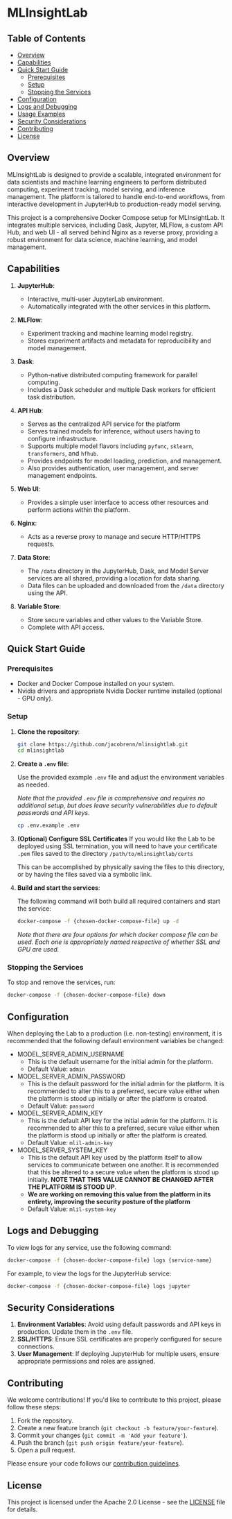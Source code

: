# MLInsightLab

## Table of Contents

- [Overview](#overview)
- [Capabilities](#capabilities)
- [Quick Start Guide](#quick-start-guide)
  - [Prerequisites](#prerequisites)
  - [Setup](#setup)
  - [Stopping the Services](#stopping-the-services)
- [Configuration](#configuration)
- [Logs and Debugging](#logs-and-debugging)
- [Usage Examples](#usage-examples)
- [Security Considerations](#security-considerations)
- [Contributing](#contributing)
- [License](#license)

## Overview

MLInsightLab is designed to provide a scalable, integrated environment for data scientists and machine learning engineers to perform distributed computing, experiment tracking, model serving, and inference management. The platform is tailored to handle end-to-end workflows, from interactive development in JupyterHub to production-ready model serving.

This project is a comprehensive Docker Compose setup for MLInsightLab. It integrates multiple services, including Dask, Jupyter, MLFlow, a custom API Hub, and web UI - all served behind Nginx as a reverse proxy, providing a robust environment for data science, machine learning, and model management.


## Capabilities

1. **JupyterHub**:
   - Interactive, multi-user JupyterLab environment.
   - Automatically integrated with the other services in this platform.

2. **MLFlow**:
   - Experiment tracking and machine learning model registry.
   - Stores experiment artifacts and metadata for reproducibility and model management.

3. **Dask**:
   - Python-native distributed computing framework for parallel computing.
   - Includes a Dask scheduler and multiple Dask workers for efficient task distribution.

4. **API Hub**:
   - Serves as the centralized API service for the platform
   - Serves trained models for inference, without users having to configure infrastructure.
   - Supports multiple model flavors including `pyfunc`, `sklearn`, `transformers`, and `hfhub`.
   - Provides endpoints for model loading, prediction, and management.
   - Also provides authentication, user management, and server management endpoints.

5. **Web UI**:
   - Provides a simple user interface to access other resources and perform actions within the platform.

6. **Nginx**:
   - Acts as a reverse proxy to manage and secure HTTP/HTTPS requests.

7. **Data Store**:
   - The `/data` directory in the JupyterHub, Dask, and Model Server services are all shared, providing a location for data sharing.
   - Data files can be uploaded and downloaded from the `/data` directory using the API.

8. **Variable Store**:
   - Store secure variables and other values to the Variable Store.
   - Complete with API access.

## Quick Start Guide

### Prerequisites

- Docker and Docker Compose installed on your system.
- Nvidia drivers and appropriate Nvidia Docker runtime installed (optional - GPU only).

### Setup

1. **Clone the repository**:

    ```bash
    git clone https://github.com/jacobrenn/mlinsightlab.git
    cd mlinsightlab
    ```

2. **Create a `.env` file**:

    Use the provided example `.env` file and adjust the environment variables as needed.

    *Note that the provided `.env` file is comprehensive and requires no additional setup, but does leave security vulnerabilities due to default passwords and API keys.*

    ```bash
    cp .env.example .env
    ```

3. **(Optional) Configure SSL Certificates**
   If you would like the Lab to be deployed using SSL termination, you will need to have your certificate `.pem` files saved to the directory `/path/to/mlinsightlab/certs`

   This can be accomplished by physically saving the files to this directory, or by having the files saved via a symbolic link.

4. **Build and start the services**:

    The following command will both build all required containers and start the service:

    ```bash
    docker-compose -f {chosen-docker-compose-file} up -d
    ```

    *Note that there are four options for which docker compose file can be used. Each one is appropriately named respective of whether SSL and GPU are used.*

### Stopping the Services

To stop and remove the services, run:

```bash
docker-compose -f {chosen-docker-compose-file} down
```

## Configuration

When deploying the Lab to a production (i.e. non-testing) environment, it is recommended that the following default environment variables be changed:

- MODEL_SERVER_ADMIN_USERNAME
   - This is the default username for the initial admin for the platform.
   - Default Value: `admin`
- MODEL_SERVER_ADMIN_PASSWORD
   - This is the default password for the initial admin for the platform. It is recommended to alter this to a preferred, secure value either when the platform is stood up initially or after the platform is created.
   - Default Value: `password`
- MODEL_SERVER_ADMIN_KEY
   - This is the default API key for the initial admin for the platform. It is recommended to alter this to a preferred, secure value either when the platform is stood up initially or after the platform is created.
   - Default Value: `mlil-admin-key`
- MODEL_SERVER_SYSTEM_KEY
   - This is the default API key used by the platform itself to allow services to communicate between one another. It is recommended that this be altered to a secure value when the platform is stood up initially. **NOTE THAT THIS VALUE CANNOT BE CHANGED AFTER THE PLATFORM IS STOOD UP**.
   - **We are working on removing this value from the platform in its entirety, improving the security posture of the platform**
   - Default Value: `mlil-system-key`

## Logs and Debugging

To view logs for any service, use the following command:

```bash
docker-compose -f {chosen-docker-compose-file} logs {service-name}
```

For example, to view the logs for the JupyterHub service:

```bash
docker-compose -f {chosen-docker-compose-file} logs jupyter
```

## Security Considerations

1. **Environment Variables**: Avoid using default passwords and API keys in production. Update them in the `.env` file.
2. **SSL/HTTPS**: Ensure SSL certificates are properly configured for secure connections.
3. **User Management**: If deploying JupyterHub for multiple users, ensure appropriate permissions and roles are assigned.

## Contributing

We welcome contributions! If you'd like to contribute to this project, please follow these steps:

1. Fork the repository.
2. Create a new feature branch (`git checkout -b feature/your-feature`).
3. Commit your changes (`git commit -m 'Add your feature'`).
4. Push the branch (`git push origin feature/your-feature`).
5. Open a pull request.

Please ensure your code follows our [contribution guidelines](CONTRIBUTING.md).

## License

This project is licensed under the Apache 2.0 License - see the [LICENSE](LICENSE) file for details.
